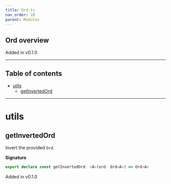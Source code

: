 ```yaml
---
title: Ord.ts
nav_order: 10
parent: Modules
---
```


## Ord overview

Added in v0.1.0

---

<h2 class="text-delta">Table of contents</h2>

- [utils](#utils)
  - [getInvertedOrd](#getinvertedord)

---

# utils

## getInvertedOrd

Invert the provided `Ord`.

**Signature**

```ts
export declare const getInvertedOrd: <A>(ord: Ord<A>) => Ord<A>
```

Added in v0.1.0
